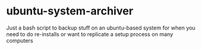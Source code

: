# ubuntu-system-archiver
Just a bash script to backup stuff on an ubuntu-based system for when you need to do re-installs or want to replicate a setup process on many computers
